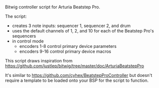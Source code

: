 Bitwig controller script for Arturia Beatstep Pro.

The script:
  * creates 3 note inputs: sequencer 1, sequencer 2, and drum
  * uses the default channels of 1, 2, and 10 for each of the Beatstep Pro's sequencers
  * in control mode
    * encoders 1-8 control primary device parameters
    * encoders 9-16 control primary device macros

This script draws inspiration from https://github.com/justlep/bitwig/tree/master/doc/ArturiaBeatstepPro

It's similar to https://github.com/cyhex/BeatstepProController but doesn't require a template to be loaded onto your BSP for the script to function.